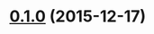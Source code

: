 <a name="0.1.0"></a>
# [0.1.0](https://github.com/ShrimpDev/grunt-google-closure-compiler/compare/v0.1.0...v0.1.0) (2015-12-17)




